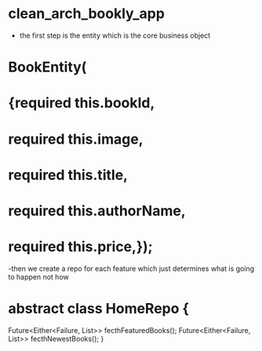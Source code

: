 # clean_arch_bookly_app

- the first step is the entity which is the core business object 
# BookEntity(
#      {required this.bookId,
#     required this.image,
#    required this.title,
#   required this.authorName,
#  required this.price,});

-then we create a repo for each feature which just determines what is going to happen not how 

# abstract class HomeRepo {
  Future<Either<Failure, List<BookEntity>>> fecthFeaturedBooks();
  Future<Either<Failure, List<BookEntity>>> fecthNewestBooks();
}


